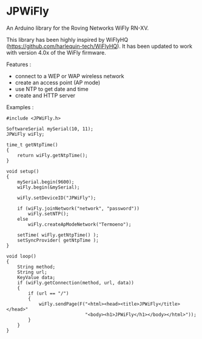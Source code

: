 JPWiFly
=======

An Arduino library for the Roving Networks WiFly RN-XV.

This library has been highly inspired by WiFlyHQ (https://github.com/harlequin-tech/WiFlyHQ). It has been updated to work with version 4.0x of the WiFly firmware.

Features :

* connect to a WEP or WAP wireless network
* create an access point (AP mode)
* use NTP to get date and time
* create and HTTP server

Examples :

    #include <JPWiFly.h>
    
    SoftwareSerial mySerial(10, 11);
    JPWiFly wiFly;

    time_t getNtpTime()
    {
    	return wiFly.getNtpTime();
    }

    void setup()
    {
    	mySerial.begin(9600);
    	wiFly.begin(&mySerial);

    	wiFly.setDeviceID("JPWiFly");
    	
    	if (wiFly.joinNetwork("network", "password"))
    		wiFly.setNTP();
    	else
    		wiFly.createApModeNetwork("Termoeno");
    
    	setTime( wiFly.getNtpTime() );
    	setSyncProvider( getNtpTime );
    }

    void loop()
    {
    	String method;
    	String url;
    	KeyValue data;
    	if (wiFly.getConnection(method, url, data))
    	{
    		if (url == "/")
    		{
    			wiFly.sendPage(F("<html><head><title>JPWiFly</title></head>"
    			                 "<body><h1>JPWiFly</h1></body></html>"));
    		}
    	}
    }
